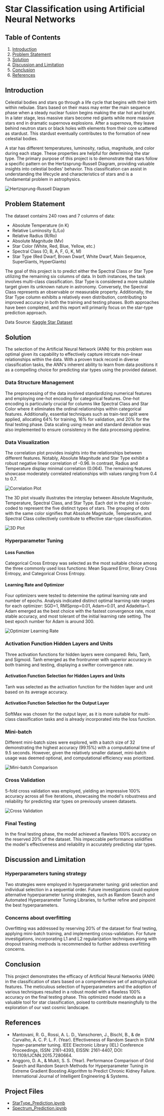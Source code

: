 # Star Classification using Artificial Neural Networks

## Table of Contents
1. [Introduction](#introduction)
2. [Problem Statement](#problem-statement)
3. [Solution](#solution)
4. [Discussion and Limitation](#discussion-and-limitation)
5. [Conclusion](#conclusion)
6. [References](#references)

## Introduction
Celestial bodies and stars go through a life cycle that begins with their birth within nebulae. Stars based on their mass may enter the main sequence phase when a steady nuclear fusion begins making the star hot and bright. In a later stage, less massive stars become red giants while more massive stars end in dramatic supernova explosions. After a supernova, they leave behind neutron stars or black holes with elements from their core scattered as stardust. This stardust eventually contributes to the formation of new celestial bodies.

A star has different temperatures, luminosity, radius, magnitude, and color during each stage. These properties are helpful for determining the star type. The primary purpose of this project is to demonstrate that stars follow a specific pattern on the Hertzsprung-Russell Diagram, providing valuable insights into celestial bodies' behavior. This classification can assist in understanding the lifecycle and characteristics of stars and is a fundamental problem in astrophysics.

![Hertzsprung-Russell Diagram](image/hertzsprung-russell-diagram.png)

## Problem Statement
The dataset contains 240 rows and 7 columns of data:
- Absolute Temperature (in K)
- Relative Luminosity (L/Lo)
- Relative Radius (R/Ro)
- Absolute Magnitude (Mv)
- Star Color (White, Red, Blue, Yellow, etc.)
- Spectral Class (O, B, A, F, G, K, M)
- Star Type (Red Dwarf, Brown Dwarf, White Dwarf, Main Sequence, SuperGiants, HyperGiants)

The goal of this project is to predict either the Spectral Class or Star Type utilizing the remaining six columns of data. In both instances, the task involves multi-class classification. Star Type is considered a more suitable target given its unknown nature in astronomy. Conversely, the Spectral Class represents an observable or measurable property. Additionally, the Star Type column exhibits a relatively even distribution, contributing to improved accuracy in both the training and testing phases. Both approaches have been completed, and this report will primarily focus on the star-type prediction approach.

Data Source: [Kaggle Star Dataset](https://www.kaggle.com/datasets/deepu1109/star-dataset)

## Solution
The selection of the Artificial Neural Network (ANN) for this problem was optimal given its capability to effectively capture intricate non-linear relationships within the data. With a proven track record in diverse classification tasks, the ANN's inherent ability to learn from data positions it as a compelling choice for predicting star types using the provided dataset.

### Data Structure Management
The preprocessing of the data involved standardizing numerical features and employing one-hot encoding for categorical features. One-hot encoding is particularly crucial for columns like Spectral Class and Star Color where it eliminates the ordinal relationships within categorical features. Additionally, essential techniques such as train-test split were applied, allocating 64% for training, 16% for validation, and 20% for the final testing phase. Data scaling using mean and standard deviation was also implemented to ensure consistency in the data processing pipeline.

### Data Visualization
The correlation plot provides insights into the relationships between different features. Notably, Absolute Magnitude and Star Type exhibit a robust negative linear correlation of -0.96. In contrast, Radius and Temperature display minimal correlation (0.064). The remaining features showcase moderately correlated relationships with values ranging from 0.4 to 0.7.

![Correlation Plot](image/correlation-plot.png)

The 3D plot visually illustrates the interplay between Absolute Magnitude, Temperature, Spectral Class, and Star Type. Each dot in the plot is color-coded to represent the five distinct types of stars. The grouping of dots with the same color signifies that Absolute Magnitude, Temperature, and Spectral Class collectively contribute to effective star-type classification.

![3D Plot](image/3d-plot.png)

### Hyperparameter Tuning
#### Loss Function
Categorical Cross Entropy was selected as the most suitable choice among the three commonly used loss functions: Mean Squared Error, Binary Cross Entropy, and Categorical Cross Entropy.

#### Learning Rate and Optimizer 
Four optimizers were tested to determine the optimal learning rate and number of epochs. Analysis indicated distinct optimal learning rate ranges for each optimizer: SGD=1, RMSprop=0.01, Adam=0.01, and Adadelta=1. Adam emerged as the best choice with the fastest convergence rate, most stable accuracy, and most tolerant of the initial learning rate setting. The best epoch number for Adam is around 300.

![Optimizer Learning Rate](image/optimizer-learning-rate.png)

### Activation Function Hidden Layers and Units 
Three activation functions for hidden layers were compared: Relu, Tanh, and Sigmoid. Tanh emerged as the frontrunner with superior accuracy in both training and testing, displaying a swifter convergence rate.

#### Activation Function Selection for Hidden Layers and Units 
Tanh was selected as the activation function for the hidden layer and unit based on its average accuracy.

#### Activation Function Selection for the Output Layer 
SoftMax was chosen for the output layer, as it is more suitable for multi-class classification tasks and is already incorporated into the loss function.

### Mini-batch
Different mini-batch sizes were explored, with a batch size of 32 demonstrating the highest accuracy (99.15%) with a computational time of 9.5 seconds. However, given the relatively smaller dataset, mini-batch usage was deemed optional, and computational efficiency was prioritized.

![Mini-batch Comparison](image/mini-batch-comparison.png)

### Cross Validation
5-fold cross validation was employed, yielding an impressive 100% accuracy across all five iterations, showcasing the model's robustness and reliability for predicting star types on previously unseen datasets.

![Cross Validation](image/cross-validation.png)

### Final Testing
In the final testing phase, the model achieved a flawless 100% accuracy on the reserved 20% of the dataset. This impeccable performance solidifies the model's effectiveness and reliability in accurately predicting star types.

## Discussion and Limitation
### Hyperparameters tuning strategy
Two strategies were employed in hyperparameter tuning: grid selection and individual selection in a sequential order. Future investigations could explore alternative hyperparameter tuning strategies, such as Random Search and Automated Hyperparameter Tuning Libraries, to further refine and pinpoint the best hyperparameters.

### Concerns about overfitting
Overfitting was addressed by reserving 20% of the dataset for final testing, applying mini-batch training, and implementing cross-validation. For future investigations, incorporating L1 and L2 regularization techniques along with dropout training methods is recommended to further address overfitting concerns.

## Conclusion
This project demonstrates the efficacy of Artificial Neural Networks (ANN) in the classification of stars based on a comprehensive set of astrophysical features. The meticulous selection of hyperparameters and the adoption of various techniques resulted in a robust model with a flawless 100% accuracy on the final testing phase. This optimized model stands as a valuable tool for star classification, poised to contribute meaningfully to the exploration of our vast cosmic landscape.

## References
- Mantovani, R. G., Rossi, A. L. D., Vanschoren, J., Bischl, B., & de Carvalho, A. C. P. L. F. (Year). Effectiveness of Random Search in SVM hyper-parameter tuning. IEEE Electronic Library (IEL) Conference Proceedings, ISSN: 2161-4393, EISSN: 2161-4407, DOI: 10.1109/IJCNN.2015.7280664.
- Anggoro, D. A., & Mukti, S. S. (Year). Performance Comparison of Grid Search and Random Search Methods for Hyperparameter Tuning in Extreme Gradient Boosting Algorithm to Predict Chronic Kidney Failure. International Journal of Intelligent Engineering & Systems.

## Project Files
- [StarType_Prediction.ipynb](/StarType_Prediction.ipynb)
- [Spectrum_Prediction.ipynb](/Spectrum_Prediction.ipynb)
